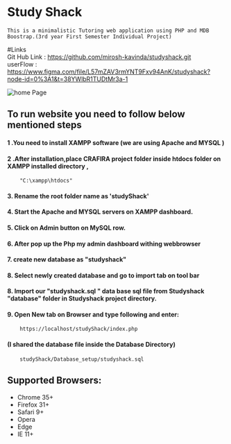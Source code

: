 # Study Shack 
    This is a minimalistic Tutoring web application using PHP and MDB Boostrap.(3rd year First Semester Individual Project)

#Links <br>
Git Hub Link : https://github.com/mirosh-kavinda/studyshack.git <br>
userFlow : https://www.figma.com/file/L57mZAV3rmYNT9Fxv94AnK/studyshack?node-id=0%3A1&t=38YWlbR1TUDtMr3a-1


![home Page](https://user-images.githubusercontent.com/74175084/232343268-5918e28c-429b-4b21-aaab-918814efa90e.png)

## To run website you need to follow below mentioned steps
#### 1 .You need to install XAMPP software (we are using Apache and MYSQL )
#### 2 .After installation,place CRAFIRA project folder inside htdocs folder on  XAMPP installed directory , 
        "C:\xampp\htdocs"
#### 3. Rename the root folder name as 'studyShack'
#### 4. Start the Apache and MYSQL servers on XAMPP dashboard.
#### 5. Click on Admin button on MySQL row.
#### 6. After pop up the Php my admin dashboard withing webbrowser
#### 7. create new database as "studyshack" 
#### 8. Select newly created database and go to import tab on tool bar
#### 8. Import our "studyshack.sql " data base sql file from Studyshack "database" folder in Studyshack project directory.
#### 9. Open New tab on Browser and type following and enter:
        https://localhost/studyShack/index.php
#### (I shared the database file inside the Database Directory)
        studyShack/Database_setup/studyshack.sql
       
## Supported Browsers:
- Chrome 35+
- Firefox 31+
- Safari 9+
- Opera
- Edge
- IE 11+
<br>
